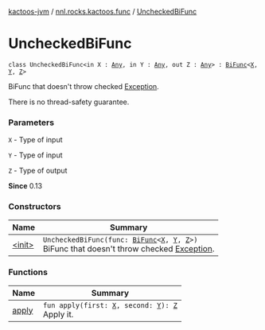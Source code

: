 [kactoos-jvm](../../index.md) / [nnl.rocks.kactoos.func](../index.md) / [UncheckedBiFunc](./index.md)

# UncheckedBiFunc

`class UncheckedBiFunc<in X : `[`Any`](https://kotlinlang.org/api/latest/jvm/stdlib/kotlin/-any/index.html)`, in Y : `[`Any`](https://kotlinlang.org/api/latest/jvm/stdlib/kotlin/-any/index.html)`, out Z : `[`Any`](https://kotlinlang.org/api/latest/jvm/stdlib/kotlin/-any/index.html)`> : `[`BiFunc`](../../nnl.rocks.kactoos/-bi-func/index.md)`<`[`X`](index.md#X)`, `[`Y`](index.md#Y)`, `[`Z`](index.md#Z)`>`

BiFunc that doesn't throw checked [Exception](https://kotlinlang.org/api/latest/jvm/stdlib/kotlin/-exception/index.html).

There is no thread-safety guarantee.

### Parameters

`X` - Type of input

`Y` - Type of input

`Z` - Type of output

**Since**
0.13

### Constructors

| Name | Summary |
|---|---|
| [&lt;init&gt;](-init-.md) | `UncheckedBiFunc(func: `[`BiFunc`](../../nnl.rocks.kactoos/-bi-func/index.md)`<`[`X`](index.md#X)`, `[`Y`](index.md#Y)`, `[`Z`](index.md#Z)`>)`<br>BiFunc that doesn't throw checked [Exception](https://kotlinlang.org/api/latest/jvm/stdlib/kotlin/-exception/index.html). |

### Functions

| Name | Summary |
|---|---|
| [apply](apply.md) | `fun apply(first: `[`X`](index.md#X)`, second: `[`Y`](index.md#Y)`): `[`Z`](index.md#Z)<br>Apply it. |
